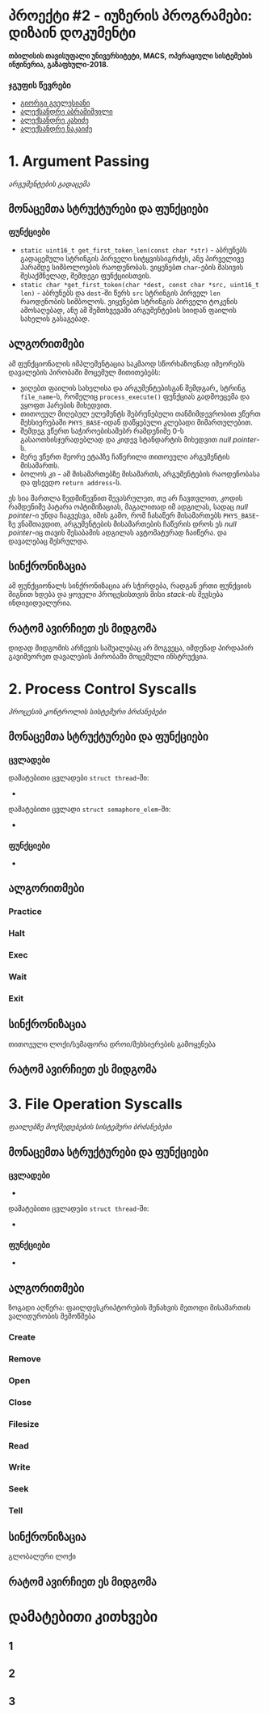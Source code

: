 პროექტი #2 - იუზერის პროგრამები: დიზაინ დოკუმენტი
========================================

#### თბილისის თავისუფალი უნივერსიტეტი,  MACS, ოპერაციული სისტემების ინჟინერია, გაზაფხული-2018.

### ჯგუფის წევრები

* <a href="ggvel14@freeuni.edu.ge">გიორგი გველესიანი</a>
* <a href="aabra12@freeuni.edu.ge">ალექსანდრე აბრამიშვილი</a>
* <a href="alkakh14@freeuni.edu.ge">ალექსანდრე კახიძე</a>
* <a href="anaka13@freeuni.edu.ge">ალექსანდრე ნაკაიძე</a>

# 1. Argument Passing
*არგუმენტების გადაცემა*

## მონაცემთა სტრუქტურები და ფუნქციები

### ფუნქციები

* `static uint16_t get_first_token_len(const char *str)` - აბრუნებს გადაცემული სტრინგის პირველი სიტყვისსიგრძეს, ანუ პირველივე ჰარამდე სიმბოლოების რაოდენობას. ვიყენებთ `char`-ების მასივის შესაქმნელად, შემდეგი ფუნქციისთვის.
* `static char *get_first_token(char *dest, const char *src, uint16_t len)` - აბრუნებს და `dest`-ში წერს `src` სტრინგის პირველ `len` რაოდენობის სიმბოლოს. ვიყენებთ სტრინგის პირველი ტოკენის ამოსაღებად, ანუ ამ შემთხვევაში არგუმენტების სიიდან ფაილის სახელის გასაგებად.

## ალგორითმები

ამ ფუნქციონალის იმპლემენტაცია საკმაოდ სწორხაზოვნად იმეორებს დავალების პირობაში მოცემულ მითითებებს:

* ვიღებთ ფაილის სახელისა და არგუმენტებისგან შემდგარ„
 სტრინგ `file_name`-ს, რომელიც `process_execute()` ფუნქციას გადმოეცემა და ვყოფთ ჰარების მიხედვით.
* თითოეულ მიღებულ ელემენტს შებრუნებული თანმიმდევრობით ვწერთ მეხსიერებაში `PHYS_BASE`-იდან დაწყებული კლებადი მიმართულებით.
* შემდეგ ვწერთ საჭიროებისამებრ რამდენიმე 0-ს გასაოთხისჯერადებლად და კიდევ სტანდარტის მიხედვით *null pointer*-ს.
* მერე ვწერთ მეორე ეტაპზე ჩაწერილი თითოეული არგუმენტის მისამართს.
* ბოლოს კი - ამ მისამართებზე მისამართს, არგუმენტების რაოდენობასა და ფსევდო `return address`-ს.

ეს სია მართლა ზედმიწევნით შევასრულეთ, თუ არ ჩავთვლით, კოდის რამდენიმე პატარა ოპტიმიზაციას, მაგალითად იმ ადგილას, სადაც *null pointer*-ი უნდა ჩაგვესვა, იმის გამო, რომ ჩასაწერ მისამართებს `PHYS_BASE`-ზე ვნაშთავდით, არგუმენტების მისამართების ჩაწერის დროს ეს *null pointer*-იც თავის შესაბამის ადგილას ავტომატურად ჩაიწერა. და დავალებაც შესრულდა.

## სინქრონიზაცია

ამ ფუნქციონალს სინქრონიზაცია არ სჭირდება, რადგან ერთი ფუნქციის შიგნით ხდება და ყოველი პროცესისთვის მისი *stack*-ის შევსება ინდივიდუალურია.

## რატომ ავირჩიეთ ეს მიდგომა

დიდად მიდგომის არჩევის საშუალებაც არ მოგვეცა, იმდენად პირდაპირ გავიმეორეთ დავალების პირობაში მოცემული ინსტრუქცია.

# 2. Process Control Syscalls
*პროცესის კონტროლის სისტემური ბრძანებები*

## მონაცემთა სტრუქტურები და ფუნქციები

### ცვლადები

დამატებითი ცვლადები `struct thread`-ში:

* 

დამატებითი ცვლადი `struct semaphore_elem`-ში:

* 

### ფუნქციები

* 

## ალგორითმები

### Practice



### Halt



### Exec



### Wait



### Exit



## სინქრონიზაცია

თითოეული ლოქი/სემაფორა
დროი/მეხსიერების გამოყენება

## რატომ ავირჩიეთ ეს მიდგომა



# 3. File Operation Syscalls
*ფაილებზე მოქმედებების სისტემური ბრძანებები*

## მონაცემთა სტრუქტურები და ფუნქციები

### ცვლადები

* 

დამატებითი ცვლადები `struct thread`-ში:

* 

### ფუნქციები

* 

## ალგორითმები

ზოგადი აღწერა:
ფაილდესკრიპტორების შენახვის მეთოდი
მისამართის ვალიდურობის შემოწმება

### Create



### Remove



### Open



### Close



### Filesize



### Read



### Write



### Seek



### Tell



## სინქრონიზაცია

გლობალური ლოქი

## რატომ ავირჩიეთ ეს მიდგომა



# დამატებითი კითხვები

## 1



## 2



## 3

